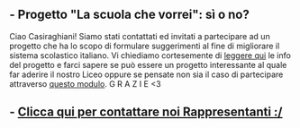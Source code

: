 ## - Progetto "La scuola che vorrei": sì o no?
Ciao Casiraghiani! Siamo stati contattati ed invitati a partecipare ad un progetto che ha lo scopo di formulare suggerimenti al fine di migliorare il sistema scolastico italiano. Vi chiediamo cortesemente di [leggere qui]() le info del progetto e farci sapere se può essere un progetto interessante al quale far aderire il nostro Liceo oppure se pensate non sia il caso di partecipare attraverso [questo modulo](https://docs.google.com/forms/d/e/1FAIpQLSevpjynln62qBnGPm3a3yJv9W9B2nxUXQwKubElMdSAEBjq4w/viewform?usp=sf_link). G R A Z I E <3

## - [Clicca qui per contattare noi Rappresentanti :/](https://docs.google.com/forms/d/e/1FAIpQLSfKS3-fOGByvowEZ4CvDTi7U5-nvCvK1FUykII456HmZSHFjw/viewform?usp=sf_link)
